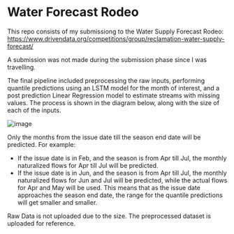 # Water Forecast Rodeo

This repo consists of my submissiong to the Water Supply Forecast Rodeo: https://www.drivendata.org/competitions/group/reclamation-water-supply-forecast/

A submission was not made during the submission phase since I was travelling. 

The final pipeline included preprocessing the raw inputs, performing quantile predictions using an LSTM model for the month of interest, and a post prediction Linear Regression model to estimate streams with missing values. The process is shown in the diagram below, along with the size of each of the inputs.

![image](https://github.com/quekyuchern/waterforecast/assets/40288437/25d7d34c-2fb9-49a8-8bab-a60195b2990a)

Only the months from the issue date till the season end date will be predicted. For example:
  - If the issue date is in Feb, and the season is from Apr till Jul, the monthly naturalized flows for Apr till Jul will be predicted.
  - If the issue date is in Jun, and the season is from Apr till Jul, the monthly naturalized flows for Jun and Jul will be predicted, while the actual flows for Apr and May will be used.
This means that as the issue date approaches the season end date, the range for the quantile predictions will get smaller and smaller.

Raw Data is not uploaded due to the size. The preprocessed dataset is uploaded for reference.
